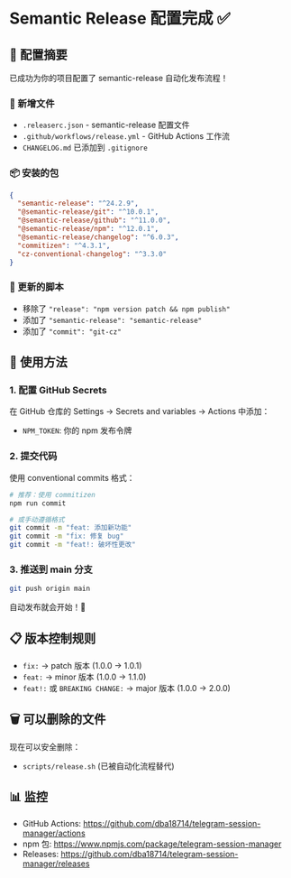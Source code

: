 # Semantic Release 配置完成 ✅

## 🎉 配置摘要

已成功为你的项目配置了 semantic-release 自动化发布流程！

### 📁 新增文件

- `.releaserc.json` - semantic-release 配置文件
- `.github/workflows/release.yml` - GitHub Actions 工作流
- `CHANGELOG.md` 已添加到 `.gitignore`

### 📦 安装的包

```json
{
  "semantic-release": "^24.2.9",
  "@semantic-release/git": "^10.0.1",
  "@semantic-release/github": "^11.0.0", 
  "@semantic-release/npm": "^12.0.1",
  "@semantic-release/changelog": "^6.0.3",
  "commitizen": "^4.3.1",
  "cz-conventional-changelog": "^3.3.0"
}
```

### 🔧 更新的脚本

- 移除了 `"release": "npm version patch && npm publish"`
- 添加了 `"semantic-release": "semantic-release"`
- 添加了 `"commit": "git-cz"`

## 🚀 使用方法

### 1. 配置 GitHub Secrets

在 GitHub 仓库的 Settings → Secrets and variables → Actions 中添加：

- `NPM_TOKEN`: 你的 npm 发布令牌

### 2. 提交代码

使用 conventional commits 格式：

```bash
# 推荐：使用 commitizen
npm run commit

# 或手动遵循格式
git commit -m "feat: 添加新功能"
git commit -m "fix: 修复 bug"
git commit -m "feat!: 破坏性更改"
```

### 3. 推送到 main 分支

```bash
git push origin main
```

自动发布就会开始！🎉

## 📋 版本控制规则

- `fix:` → patch 版本 (1.0.0 → 1.0.1)
- `feat:` → minor 版本 (1.0.0 → 1.1.0)  
- `feat!:` 或 `BREAKING CHANGE:` → major 版本 (1.0.0 → 2.0.0)

## 🗑️ 可以删除的文件

现在可以安全删除：
- `scripts/release.sh` (已被自动化流程替代)

## 📊 监控

- GitHub Actions: https://github.com/dba18714/telegram-session-manager/actions
- npm 包: https://www.npmjs.com/package/telegram-session-manager
- Releases: https://github.com/dba18714/telegram-session-manager/releases
